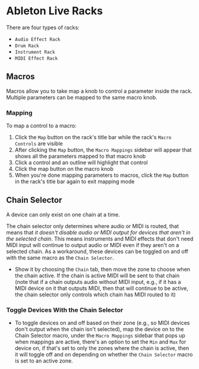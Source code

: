 # Ableton Live Racks

There are four types of racks:

- `Audio Effect Rack`
- `Drum Rack`
- `Instrument Rack`
- `MIDI Effect Rack`

## Macros

Macros allow you to take map a knob to control a parameter inside the rack. Multiple parameters can be mapped to the same macro knob.

### Mapping

To map a control to a macro:

1. Click the `Map` button on the rack's title bar while the rack's `Macro Controls` are visible
2. After clicking the `Map` button, the `Macro Mappings` sidebar will appear that shows all the parameters mapped to that macro knob
3. Click a control and an outline will highlight that control
4. Click the map button on the macro knob
5. When you're done mapping parameters to macros, click the `Map` button in the rack's title bar again to exit mapping mode

## Chain Selector

A device can only exist on one chain at a time.

The chain selector only determines where audio or MIDI is routed, that means that *it doesn't disable audio or MIDI output for devices that aren't in the selected chain*. This means instruments and MIDI effects that don't need MIDI input will continue to output audio or MIDI even if they aren't on a selected chain. As a workaround, these devices can be toggled on and off with the same macro as the `Chain Selector`.

- Show it by choosing the `Chain` tab, then move the zone to choose when the chain active. If the chain is active MIDI will be sent to that chain (note that if a chain outputs audio without MIDI input, e.g., if it has a MIDI device on it that outputs MIDI, then that will continue to be active, the chain selector only controls which chain has MIDI routed to it)

### Toggle Devices With the Chain Selector

- To toggle devices on and off based on their zone (e.g., so MIDI devices don't output when the chain isn't selected), map the device on to the Chain Selector macro, under the `Macro Mappings` sidebar that pops up when mappings are active, there's an option to set the `Min` and `Max` for device on, if that's set to only the zones where the chain is active, then it will toggle off and on depending on whether the `Chain Selector` macro is set to an active zone.
